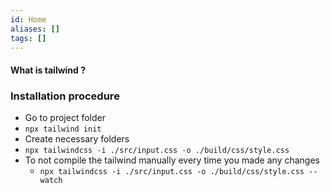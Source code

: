 ```yaml
---
id: Home
aliases: []
tags: []
---
```


#### What is tailwind ?

### Installation procedure

- Go to project folder
- `npx tailwind init`
- Create necessary folders
- `npx tailwindcss -i ./src/input.css -o ./build/css/style.css`
- To not compile the tailwind manually every time you made any changes 
	- `npx tailwindcss -i ./src/input.css -o ./build/css/style.css --watch`


